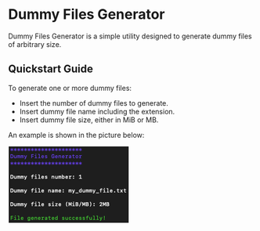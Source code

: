 # Dummy Files Generator
Dummy Files Generator is a simple utility designed to generate dummy files of arbitrary size.

## Quickstart Guide
To generate one or more dummy files:

- Insert the number of dummy files to generate.
- Insert dummy file name including the extension.
- Insert dummy file size, either in MiB or MB.

An example is shown in the picture below:

![dummy file generator](images/dummy_files_gen.png)
